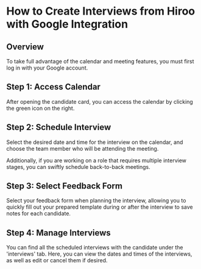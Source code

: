 # How to Create Interviews from Hiroo with Google Integration

## Overview

To take full advantage of the calendar and meeting features, you must first log in with your Google account.

## Step 1: Access Calendar

After opening the candidate card, you can access the calendar by clicking the green icon on the right.

## Step 2: Schedule Interview

Select the desired date and time for the interview on the calendar, and choose the team member who will be attending the meeting.

Additionally, if you are working on a role that requires multiple interview stages, you can swiftly schedule back-to-back meetings.

## Step 3: Select Feedback Form

Select your feedback form when planning the interview, allowing you to quickly fill out your prepared template during or after the interview to save notes for each candidate.

## Step 4: Manage Interviews

You can find all the scheduled interviews with the candidate under the 'interviews' tab. Here, you can view the dates and times of the interviews, as well as edit or cancel them if desired.
